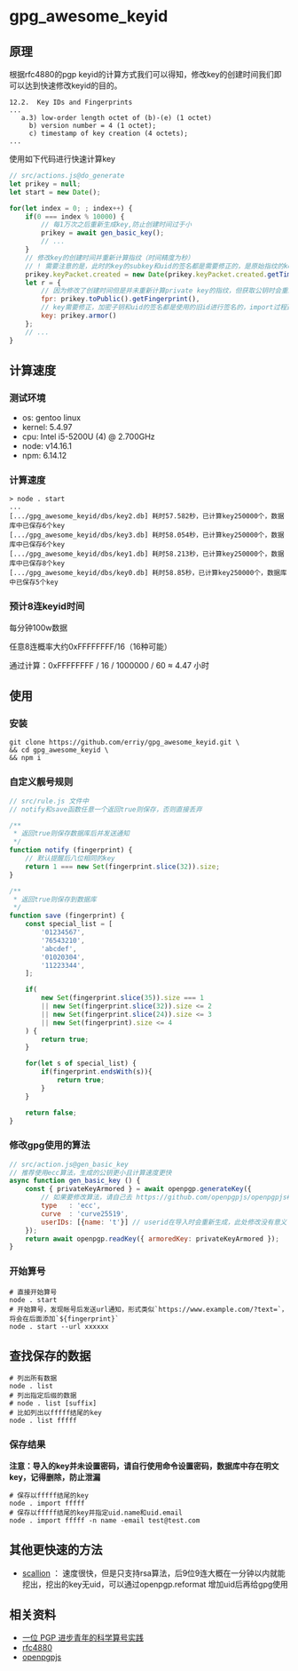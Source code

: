 # gpg_awesome_keyid

## 原理

根据rfc4880的pgp keyid的计算方式我们可以得知，修改key的创建时间我们即可以达到快速修改keyid的目的。

```
12.2.  Key IDs and Fingerprints
...
   a.3) low-order length octet of (b)-(e) (1 octet)
     b) version number = 4 (1 octet);
     c) timestamp of key creation (4 octets);
...
```

使用如下代码进行快速计算key

``` javascript
// src/actions.js@do_generate
let prikey = null;
let start = new Date();

for(let index = 0; ; index++) {
    if(0 === index % 10000) {
        // 每1万次之后重新生成key,防止创建时间过于小
        prikey = await gen_basic_key();
        // ...
    }
    // 修改key的创建时间并重新计算指纹（时间精度为秒）
    // ! 需要注意的是，此时的key的subkey和uid的签名都是需要修正的，是原始指纹的key的签名
    prikey.keyPacket.created = new Date(prikey.keyPacket.created.getTime() - 1000);
    let r = {
        // 因为修改了创建时间但是并未重新计算private key的指纹，但获取公钥时会重新计算公钥指纹，达到计算指纹的目的
        fpr: prikey.toPublic().getFingerprint(),
        // key需要修正，加密子钥和uid的签名都是使用的旧id进行签名的，import过程通过openpgp.reformat修正
        key: prikey.armor()
    };
    // ...
}
```

## 计算速度

### 测试环境

- os: gentoo linux
- kernel: 5.4.97
- cpu: Intel i5-5200U (4) @ 2.700GHz
- node: v14.16.1
- npm: 6.14.12

### 计算速度

``` shell
> node . start
...
[.../gpg_awesome_keyid/dbs/key2.db] 耗时57.582秒，已计算key250000个，数据库中已保存6个key
[.../gpg_awesome_keyid/dbs/key3.db] 耗时58.054秒，已计算key250000个，数据库中已保存6个key
[.../gpg_awesome_keyid/dbs/key1.db] 耗时58.213秒，已计算key250000个，数据库中已保存8个key
[.../gpg_awesome_keyid/dbs/key0.db] 耗时58.85秒，已计算key250000个，数据库中已保存5个key
```

### 预计8连keyid时间

每分钟100w数据

任意8连概率大约0xFFFFFFFF/16（16种可能）

通过计算：0xFFFFFFFF / 16 / 1000000 / 60 ≈ 4.47 小时


## 使用

### 安装

``` shell
git clone https://github.com/erriy/gpg_awesome_keyid.git \
&& cd gpg_awesome_keyid \
&& npm i
```

### 自定义靓号规则

```javascript
// src/rule.js 文件中
// notify和save函数任意一个返回true则保存，否则直接丢弃

/**
 * 返回true则保存数据库后并发送通知
 */
function notify (fingerprint) {
    // 默认提醒后八位相同的key
    return 1 === new Set(fingerprint.slice(32)).size;
}

/**
 * 返回true则保存到数据库
 */
function save (fingerprint) {
    const special_list = [
        '01234567',
        '76543210',
        'abcdef',
        '01020304',
        '11223344',
    ];

    if(
        new Set(fingerprint.slice(35)).size === 1
        || new Set(fingerprint.slice(32)).size <= 2
        || new Set(fingerprint.slice(24)).size <= 3
        || new Set(fingerprint).size <= 4
    ) {
        return true;
    }

    for(let s of special_list) {
        if(fingerprint.endsWith(s)){
            return true;
        }
    }

    return false;
}


```

### 修改gpg使用的算法

``` javascript
// src/action.js@gen_basic_key
// 推荐使用ecc算法，生成的公钥更小且计算速度更快
async function gen_basic_key () {
    const { privateKeyArmored } = await openpgp.generateKey({
        // 如果要修改算法，请自己去 https://github.com/openpgpjs/openpgpjs#performance 里面找
        type   : 'ecc',
        curve  : 'curve25519',
        userIDs: [{name: 't'}] // userid在导入时会重新生成，此处修改没有意义
    });
    return await openpgp.readKey({ armoredKey: privateKeyArmored });
}
```

### 开始算号

``` shell
# 直接开始算号
node . start
# 开始算号，发现帐号后发送url通知，形式类似`https://www.example.com/?text=`，将会在后面添加`${fingerprint}`
node . start --url xxxxxx
```

## 查找保存的数据

``` shell
# 列出所有数据
node . list 
# 列出指定后缀的数据
# node . list [suffix]
# 比如列出以fffff结尾的key
node . list fffff
```

### 保存结果

**注意：导入的key并未设置密码，请自行使用命令设置密码，数据库中存在明文key，记得删除，防止泄漏**

``` shell
# 保存以fffff结尾的key
node . import fffff
# 保存以fffff结尾的key并指定uid.name和uid.email
node . import fffff -n name -email test@test.com
```

## 其他更快速的方法

- [scallion](https://github.com/lachesis/scallion) ： 速度很快，但是只支持rsa算法，后9位9连大概在一分钟以内就能挖出，挖出的key无uid，可以通过openpgp.reformat 增加uid后再给gpg使用

## 相关资料

- [一位 PGP 进步青年的科学算号实践](https://www.douban.com/note/763978955/)
- [rfc4880](https://datatracker.ietf.org/doc/html/rfc4880)
- [openpgpjs](https://github.com/openpgpjs/openpgpjs)
